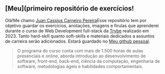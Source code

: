 ## [Meu](primeiro repositório de exercícios!
Olá!Me chamo [Juan Cassius Carneiro Pereira](www.linkedin.com/in/juancassius-carneiropereira)Esse repositório tem por objetivo guardar os exercícios, anotações, imagens e firulas que aprenderei durante o curso de Web Development full-stack da [Trybe](https://www.betrybe.com/) realizado em 2023. Tanto hard-skill quanto soft-skills e materiais dedicados a assuntos de carreira serão adicionados.
Estará guardado no [Meu github pessoal](https://github.com/juan-cassius/trybe-exercicios). 
>O programa do curso conta com mais de 1.500 horas de aulas presenciais e online, 
>aborda introdução ao desenvolvimento de software, front-end, back-end, 
>ciência da computação, engenharia de software, metodologias ágeis e habilidades comportamentais. 
